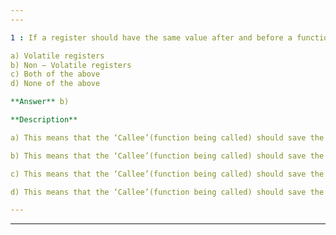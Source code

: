 ```yaml
---
---

1 : If a register should have the same value after and before a function call, such registers are called ______  

a) Volatile registers  
b) Non – Volatile registers  
c) Both of the above  
d) None of the above  

**Answer** b) 

**Description**

a) This means that the ‘Callee’(function being called) should save the value(mostly in the stack with a PUSH) before it uses it and restores that value(mostly from the stack with a POP)before the function exits.An example is ESP.

b) This means that the ‘Callee’(function being called) should save the value(mostly in the stack with a PUSH) before it uses it and restores that value(mostly from the stack with a POP)before the function exits.An example is ESP.

c) This means that the ‘Callee’(function being called) should save the value(mostly in the stack with a PUSH) before it uses it and restores that value(mostly from the stack with a POP)before the function exits.An example is ESP.

d) This means that the ‘Callee’(function being called) should save the value(mostly in the stack with a PUSH) before it uses it and restores that value(mostly from the stack with a POP)before the function exits.An example is ESP.

---
```

---
